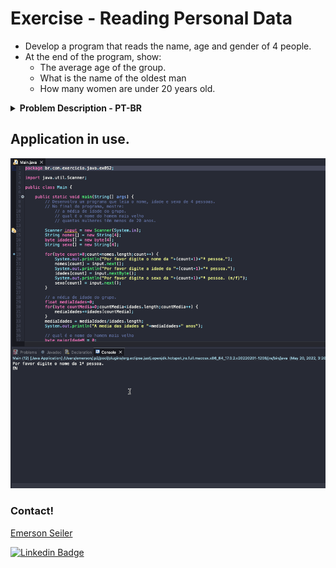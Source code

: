 # Exercise - Reading Personal Data
- Develop a program that reads the name, age and gender of 4 people.
- At the end of the program, show:
   - The average age of the group.
   - What is the name of the oldest man
   - How many women are under 20 years old.

<details >
  <summary><b>Problem Description - PT-BR</b></summary>

- Desenvolva um programa que leia o nome, idade e sexo de 4 pessoas.
- No final do programa, mostre:
  - A média de idade do grupo.
  - Qual é o nome do homem mais velho
  - Quantas mulheres têm menos de 20 anos.

</details>

## Application in use.

![Gif Exercicio](./img/exercise.gif)

### Contact!

[Emerson Seiler](https://www.linkedin.com/in/seileremerson/)

[![Linkedin Badge](https://img.shields.io/badge/-seileremerson-blue?style=flat-square&logo=Linkedin&logoColor=white&link=https://www.linkedin.com/in/diogoalvesti/)](https://www.linkedin.com/in/seileremerson/)
